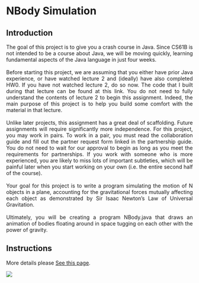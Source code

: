# NBody Simulation

## Introduction
<p align="justify">
The goal of this project is to give you a crash course in Java. Since CS61B is not intended to be a course about Java, we will be moving quickly, learning fundamental aspects of the Java language in just four weeks.
<br><br>
Before starting this project, we are assuming that you either have prior Java experience, or have watched lecture 2 and (ideally) have also completed HW0. If you have not watched lecture 2, do so now. The code that I built during that lecture can be found at this link. You do not need to fully understand the contents of lecture 2 to begin this assignment. Indeed, the main purpose of this project is to help you build some comfort with the material in that lecture.
<br><br>
Unlike later projects, this assignment has a great deal of scaffolding. Future assignments will require significantly more independence. For this project, you may work in pairs. To work in a pair, you must read the collaboration guide and fill out the partner request form linked in the partnership guide. You do not need to wait for our approval to begin as long as you meet the requirements for partnerships. If you work with someone who is more experienced, you are likely to miss lots of important subtleties, which will be painful later when you start working on your own (i.e. the entire second half of the course).
<br><br>
Your goal for this project is to write a program simulating the motion of N objects in a plane, accounting for the gravitational forces mutually affecting each object as demonstrated by Sir Isaac Newton’s Law of Universal Gravitation.
<br><br>
Ultimately, you will be creating a program NBody.java that draws an animation of bodies floating around in space tugging on each other with the power of gravity.
</p>

## Instructions

More details please [See this page](https://sp18.datastructur.es/materials/proj/proj0/proj0).

![](https://github.com/Zhenye-Na/cs61b-ucb/blob/master/proj/proj0/finalstate.jpg)
